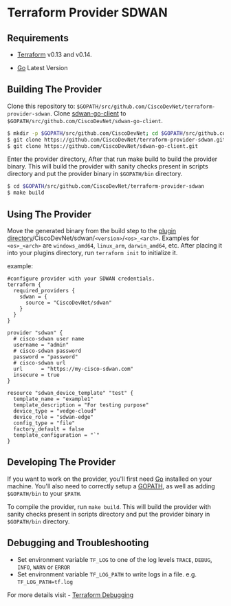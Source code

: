 # Terraform Provider SDWAN

Requirements
------------

- [Terraform](https://www.terraform.io/downloads.html) v0.13 and v0.14.

- [Go](https://golang.org/doc/install) Latest Version

## Building The Provider ##
Clone this repository to: `$GOPATH/src/github.com/CiscoDevNet/terraform-provider-sdwan`.
Clone [sdwan-go-client](https://github.com/CiscoDevNet/sdwan-go-client) to `$GOPATH/src/github.com/CiscoDevNet/sdwan-go-client`.

```sh
$ mkdir -p $GOPATH/src/github.com/CiscoDevNet; cd $GOPATH/src/github.com/CiscoDevNet
$ git clone https://github.com/CiscoDevNet/terraform-provider-sdwan.git
$ git clone https://github.com/CiscoDevNet/sdwan-go-client.git
```

Enter the provider directory, After that run make build to build the provider binary. This will build the provider with sanity checks present in scripts directory and put the provider binary in `$GOPATH/bin` directory.

```sh
$ cd $GOPATH/src/github.com/CiscoDevNet/terraform-provider-sdwan
$ make build

```


Using The Provider
------------------
Move the generated binary from the build step to the [plugin directory](https://www.terraform.io/docs/cli/config/config-file.html#implied-local-mirror-directories)/CiscoDevNet/sdwan/`<version>`/`<os>_<arch>`. Examples for `<os>_<arch>` are `windows_amd64`, `linux_arm`, `darwin_amd64`, etc. After placing it into your plugins directory, run `terraform init` to initialize it.

example:
```hcl
#configure provider with your SDWAN credentials.
terraform {
  required_providers {
    sdwan = {
      source = "CiscoDevNet/sdwan"
    }
  }
}

provider "sdwan" {
  # cisco-sdwan user name
  username = "admin"
  # cisco-sdwan password
  password = "password"
  # cisco-sdwan url
  url      = "https://my-cisco-sdwan.com"
  insecure = true
}

resource "sdwan_device_template" "test" {
  template_name = "example1"
  template_description = "For testing purpose"
  device_type = "vedge-cloud"
  device_role = "sdwan-edge"
  config_type = "file"
  factory_default = false
  template_configuration = "`"
}
```


Developing The Provider
-----------------------
If you want to work on the provider, you'll first need [Go](http://www.golang.org) installed on your machine. You'll also need to correctly setup a [GOPATH](http://golang.org/doc/code.html#GOPATH), as well as adding `$GOPATH/bin` to your `$PATH`.

To compile the provider, run `make build`. This will build the provider with sanity checks present in scripts directory and put the provider binary in `$GOPATH/bin` directory.


## Debugging and Troubleshooting

- Set environment variable `TF_LOG` to one of the log levels `TRACE`, `DEBUG`, `INFO`, `WARN` or `ERROR`
- Set environment variable `TF_LOG_PATH` to write logs in a file. e.g. `TF_LOG_PATH=tf.log`

For more details visit - [Terraform Debugging](https://www.terraform.io/docs/internals/debugging.html)